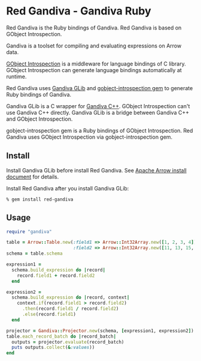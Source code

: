 <!---
  Licensed to the Apache Software Foundation (ASF) under one
  or more contributor license agreements.  See the NOTICE file
  distributed with this work for additional information
  regarding copyright ownership.  The ASF licenses this file
  to you under the Apache License, Version 2.0 (the
  "License"); you may not use this file except in compliance
  with the License.  You may obtain a copy of the License at

    http://www.apache.org/licenses/LICENSE-2.0

  Unless required by applicable law or agreed to in writing,
  software distributed under the License is distributed on an
  "AS IS" BASIS, WITHOUT WARRANTIES OR CONDITIONS OF ANY
  KIND, either express or implied.  See the License for the
  specific language governing permissions and limitations
  under the License.
-->

# Red Gandiva - Gandiva Ruby

Red Gandiva is the Ruby bindings of Gandiva. Red Gandiva is based on GObject Introspection.

Gandiva is a toolset for compiling and evaluating expressions on Arrow data.

[GObject Introspection](https://wiki.gnome.org/action/show/Projects/GObjectIntrospection) is a middleware for language bindings of C library. GObject Introspection can generate language bindings automatically at runtime.

Red Gandiva uses [Gandiva GLib](https://github.com/apache/arrow/tree/master/c_glib/gandiva-glib) and [gobject-introspection gem](https://rubygems.org/gems/gobject-introspection) to generate Ruby bindings of Gandiva.

Gandiva GLib is a C wrapper for [Gandiva C++](https://github.com/apache/arrow/tree/master/cpp/gandiva). GObject Introspection can't use Gandiva C++ directly. Gandiva GLib is a bridge between Gandiva C++ and GObject Introspection.

gobject-introspection gem is a Ruby bindings of GObject Introspection. Red Gandiva uses GObject Introspection via gobject-introspection gem.

## Install

Install Gandiva GLib before install Red Gandiva. See [Apache Arrow install document](https://arrow.apache.org/install/) for details.

Install Red Gandiva after you install Gandiva GLib:

```text
% gem install red-gandiva
```

## Usage

```ruby
require "gandiva"

table = Arrow::Table.new(:field1 => Arrow::Int32Array.new([1, 2, 3, 4]),
                         :field2 => Arrow::Int32Array.new([11, 13, 15, 17]))
schema = table.schema

expression1 =
  schema.build_expression do |record|
    record.field1 + record.field2
  end

expression2 =
  schema.build_expression do |record, context|
    context.if(record.field1 > record.field2)
      .then(record.field1 / record.field2)
      .else(record.field1)
  end

projector = Gandiva::Projector.new(schema, [expression1, expression2])
table.each_record_batch do |record_batch|
  outputs = projector.evaluate(record_batch)
  puts outputs.collect(&:values))
end
```
